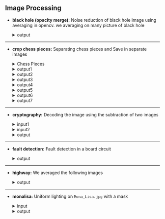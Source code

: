 ## Image Processing

- **black hole (opacity merge):** Noise reduction of black hole image using averaging in opencv.
  we averaging on many picture of black hole
  <details>
    <summary>output</summary>
    <br>
    <img src="https://github.com/hoseindamavandi/Image-Processing/blob/main/02-%20Mathematical%20Operations%20on%20Images/black%20hole%20(opacity%20merge)/output2.jpg?raw=true" width="350" title="input2-2">

  </details>
  
---

- **crop chess pieces:** Separating chess pieces and Save in separate images
  <details>
    <summary>Chess Pieces</summary>
    <br>
    <img src="https://github.com/hoseindamavandi/Image-Processing/blob/main/02-%20Mathematical%20Operations%20on%20Images/crop%20chess%20pieces/chess%20pieces.jpg?raw=true" width="350" title="chess pieces.jpg">

  </details>
  <details>
    <summary>output1</summary>
    <br>
    <img src="https://github.com/hoseindamavandi/Image-Processing/blob/main/02-%20Mathematical%20Operations%20on%20Images/crop%20chess%20pieces/chesspieces0.jpg?raw=true" width="50" title="chesspieces0.jpg">

  </details>
  
    <details>
    <summary>output2</summary>
    <br>
    <img src="https://github.com/hoseindamavandi/Image-Processing/blob/main/02-%20Mathematical%20Operations%20on%20Images/crop%20chess%20pieces/chesspieces1.jpg?raw=true" width="50" title="chesspieces1.jpg">

  </details>
  <details>
    <summary>output3</summary>
    <br>
    <img src="https://github.com/hoseindamavandi/Image-Processing/blob/main/02-%20Mathematical%20Operations%20on%20Images/crop%20chess%20pieces/chesspieces2.jpg?raw=true" width="50" title="ichesspieces2.jpg">

  </details>

  <details>
    <summary>output4</summary>
    <br>
    <img src="https://github.com/hoseindamavandi/Image-Processing/blob/main/02-%20Mathematical%20Operations%20on%20Images/crop%20chess%20pieces/chesspieces3.jpg?raw=true" width="50" title="chesspieces3.jpg">

  </details>

  <details>
    <summary>output5</summary>
    <br>
    <img src="https://github.com/hoseindamavandi/Image-Processing/blob/main/02-%20Mathematical%20Operations%20on%20Images/crop%20chess%20pieces/chesspieces4.jpg?raw=true" width="50" title="chesspieces4.jpg">

  </details>

  <details>
    <summary>output6</summary>
    <br>
    <img src="https://github.com/hoseindamavandi/Image-Processing/blob/main/02-%20Mathematical%20Operations%20on%20Images/crop%20chess%20pieces/chesspieces5.jpg?raw=true" width="50" title="chesspieces5.jpg">

  </details>

  <details>
    <summary>output7</summary>
    <br>
    <img src="https://github.com/hoseindamavandi/Image-Processing/blob/main/02-%20Mathematical%20Operations%20on%20Images/crop%20chess%20pieces/chesspieces6.jpg?raw=true" width="50" title="chesspieces6.jpg">

  </details>

---

- **cryptography:** Decoding the image using the subtraction of two images
  <details>
    <summary>input1</summary>
    <br>
    <img src="https://user-images.githubusercontent.com/83751182/142484771-9a8e2bf8-c75f-41f8-912e-f34adedb68e8.jpg" width="350" title="input">
  </details>
  
  <details>
    <summary>input2</summary>
    <br>
    <img src="https://user-images.githubusercontent.com/83751182/142484996-29872fb4-8256-4fb9-ae2d-ad84be4d6bb9.jpg" width="350" title="input">
  </details>

  <details>
    <summary>output</summary>
    <br>
    <img src="https://github.com/hoseindamavandi/Image-Processing/blob/main/02-%20Mathematical%20Operations%20on%20Images/cryptography/output1.jpg?raw=true" width="350" title="output1.jpg">
  </details>
  
---

- **fault detection:** Fault detection in a board circuit

  <details>
    <summary>output</summary>
    <br>
    <img src="https://github.com/hoseindamavandi/Image-Processing/blob/main/02-%20Mathematical%20Operations%20on%20Images/fault%20detection/output3.jpg?raw=true" width="350" title="output3.jpg">

  </details>
  
---
  
- **highway:** We averaged the following images
  
  <details>
    <summary>output</summary>
    <br>
    <img src="https://github.com/hoseindamavandi/Image-Processing/blob/main/02-%20Mathematical%20Operations%20on%20Images/highway/output5.jpg?raw=true" width="350" title="output5.jpg">

  </details>
  
---
  
 - **monalisa:** Uniform lighting on `Mona_Lisa.jpg` with a mask

    <details>
       <summary>input</summary>
         <br>
           <img src="https://github.com/hoseindamavandi/Image-Processing/blob/main/02-%20Mathematical%20Operations%20on%20Images/monalisa/Mona_Lisa.jpg?raw=true" width="350" title="input">
    </details>

    <details>
       <summary>output</summary>
          <br>
             <img src="https://github.com/hoseindamavandi/Image-Processing/blob/main/02-%20Mathematical%20Operations%20on%20Images/monalisa/output6.jpg?raw=true" width="350" title="output1.jpg">
     </details>
